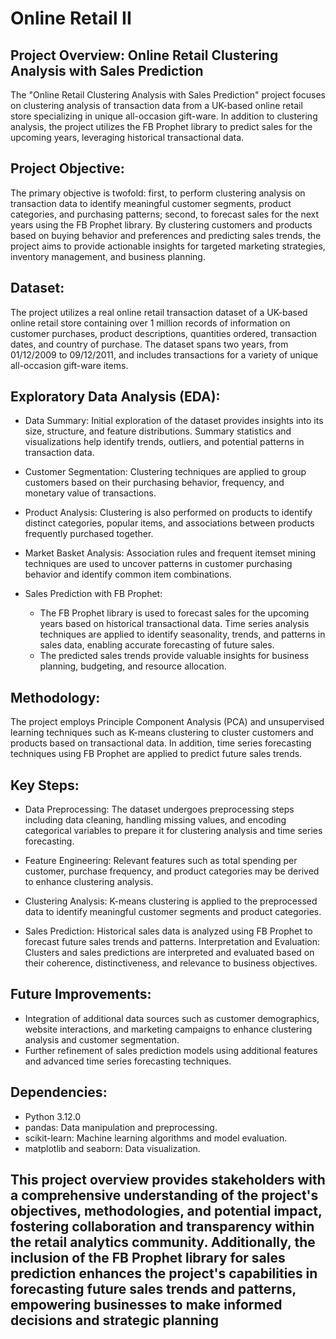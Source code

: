 # Online Retail II #

## Project Overview: Online Retail Clustering Analysis with Sales Prediction

The "Online Retail Clustering Analysis with Sales Prediction" project focuses on clustering analysis of transaction data from a UK-based online retail store specializing in unique all-occasion gift-ware. In addition to clustering analysis, the project utilizes the FB Prophet library to predict sales for the upcoming years, leveraging historical transactional data.

## Project Objective:

The primary objective is twofold: first, to perform clustering analysis on transaction data to identify meaningful customer segments, product categories, and purchasing patterns; second, to forecast sales for the next years using the FB Prophet library. By clustering customers and products based on buying behavior and preferences and predicting sales trends, the project aims to provide actionable insights for targeted marketing strategies, inventory management, and business planning.

## Dataset:

The project utilizes a real online retail transaction dataset of a UK-based online retail store containing over 1 million records of information on customer purchases, product descriptions, quantities ordered, transaction dates, and country of purchase. The dataset spans two years, from 01/12/2009 to 09/12/2011, and includes transactions for a variety of unique all-occasion gift-ware items.

## Exploratory Data Analysis (EDA):

* Data Summary: Initial exploration of the dataset provides insights into its size, structure, and feature distributions. Summary statistics and visualizations help identify trends, outliers, and potential patterns in transaction data.

* Customer Segmentation: Clustering techniques are applied to group customers based on their purchasing behavior, frequency, and monetary value of transactions.

* Product Analysis: Clustering is also performed on products to identify distinct categories, popular items, and associations between products frequently purchased together.

* Market Basket Analysis: Association rules and frequent itemset mining techniques are used to uncover patterns in customer purchasing behavior and identify common item combinations.

* Sales Prediction with FB Prophet:
    - The FB Prophet library is used to forecast sales for the upcoming years based on historical transactional data.
        Time series analysis techniques are applied to identify seasonality, trends, and patterns in sales data, enabling accurate forecasting of future sales.
    - The predicted sales trends provide valuable insights for business planning, budgeting, and resource allocation.

## Methodology:

The project employs Principle Component Analysis (PCA) and unsupervised learning techniques such as K-means clustering to cluster customers and products based on transactional data. In addition, time series forecasting techniques using FB Prophet are applied to predict future sales trends.

## Key Steps:

* Data Preprocessing: The dataset undergoes preprocessing steps including data cleaning, handling missing values, and encoding categorical variables to prepare it for clustering analysis and time series forecasting.

* Feature Engineering: Relevant features such as total spending per customer, purchase frequency, and product categories may be derived to enhance clustering analysis.

* Clustering Analysis: K-means clustering is applied to the preprocessed data to identify meaningful customer segments and product categories.

* Sales Prediction: Historical sales data is analyzed using FB Prophet to forecast future sales trends and patterns.
Interpretation and Evaluation: Clusters and sales predictions are interpreted and evaluated based on their coherence, distinctiveness, and relevance to business objectives.

## Future Improvements:

- Integration of additional data sources such as customer demographics, website interactions, and marketing campaigns to enhance clustering analysis and customer segmentation.
- Further refinement of sales prediction models using additional features and advanced time series forecasting techniques.    

## Dependencies:

* Python 3.12.0
* pandas: Data manipulation and preprocessing.
* scikit-learn: Machine learning algorithms and model evaluation.
* matplotlib and seaborn: Data visualization.

## **This project overview provides stakeholders with a comprehensive understanding of the project's objectives, methodologies, and potential impact, fostering collaboration and transparency within the retail analytics community. Additionally, the inclusion of the FB Prophet library for sales prediction enhances the project's capabilities in forecasting future sales trends and patterns, empowering businesses to make informed decisions and strategic planning**